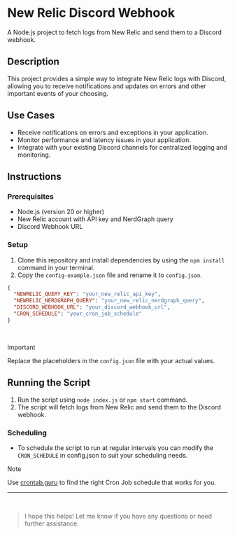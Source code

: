 # New Relic Discord Webhook

A Node.js project to fetch logs from New Relic and send them to a Discord webhook.

## Description
This project provides a simple way to integrate New Relic logs with Discord, allowing you to receive notifications and updates on errors and other important events of your choosing.

## Use Cases
- Receive notifications on errors and exceptions in your application.
- Monitor performance and latency issues in your application.
- Integrate with your existing Discord channels for centralized logging and monitoring.

## Instructions

### Prerequisites
- Node.js (version 20 or higher)
- New Relic account with API key and NerdGraph query
- Discord Webhook URL

### Setup
1. Clone this repository and install dependencies by using the `npm install` command in your terminal.
2. Copy the `config-example.json` file and rename it to `config.json`.

```json
{
  "NEWRELIC_QUERY_KEY": "your_new_relic_api_key",
  "NEWRELIC_NERDGRAPH_QUERY": "your_new_relic_nerdgraph_query",
  "DISCORD_WEBHOOK_URL": "your_discord_webhook_url",
  "CRON_SCHEDULE": "your_cron_job_schedule"
}
```
<br>

> [!IMPORTANT]
Replace the placeholders in the `config.json` file with your actual values.

## Running the Script
1. Run the script using `node index.js` or `npm start` command.
2. The script will fetch logs from New Relic and send them to the Discord webhook.

### Scheduling
- To schedule the script to run at regular intervals you can modify the `CRON_SCHEDULE` in config.json to suit your scheduling needs.

> [!NOTE]
Use [crontab.guru](https://crontab.guru/) to find the right Cron Job schedule that works for you.

---
<br>

> I hope this helps! Let me know if you have any questions or need further assistance.